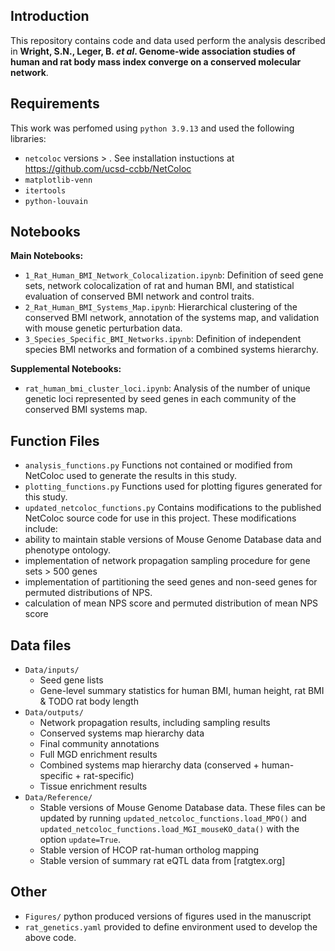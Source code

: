 ## Introduction
This repository contains code and data used perform the analysis described in 
**Wright, S.N., Leger, B. *et al*. Genome-wide association studies of human and rat body mass index converge on a 
conserved molecular network**.

## Requirements
This work was perfomed using `python 3.9.13` and used the following libraries:
* `netcoloc` versions > . See installation instuctions at 
https://github.com/ucsd-ccbb/NetColoc
* `matplotlib-venn`
* `itertools`
* `python-louvain`

## Notebooks
**Main Notebooks:**  
* `1_Rat_Human_BMI_Network_Colocalization.ipynb`: Definition of seed gene sets, 
network colocalization of rat and human BMI, and statistical evaluation of conserved 
BMI network and control traits. 
* `2_Rat_Human_BMI_Systems_Map.ipynb`: Hierarchical clustering of the conserved
BMI network, annotation of the systems map, and validation with mouse genetic 
perturbation data.
* `3_Species_Specific_BMI_Networks.ipynb`: Definition of independent species BMI 
networks and formation of a combined systems hierarchy.   

**Supplemental Notebooks:**  
* `rat_human_bmi_cluster_loci.ipynb`: Analysis of the number of unique genetic loci 
represented by seed genes in each community of the conserved BMI systems map. 

## Function Files
* `analysis_functions.py` Functions not contained or modified from NetColoc 
used to generate the results in this study. 
* `plotting_functions.py` Functions used for plotting figures generated for 
this study.  
* `updated_netcoloc_functions.py` Contains modifications to the published NetColoc 
source code for use in this project. These modifications include:
 * ability to maintain stable versions of Mouse Genome Database data and phenotype 
ontology.
  * implementation of network propagation sampling procedure for gene sets > 500 genes
  * implementation of partitioning the seed genes and non-seed genes for permuted
distributions of NPS.
  * calculation of mean NPS score and permuted distribution of mean NPS score

## Data files
* `Data/inputs/`
  * Seed gene lists
  * Gene-level summary statistics for human BMI, human height, rat BMI & TODO rat body length
* `Data/outputs/`
  * Network propagation results, including sampling results
  * Conserved systems map hierarchy data
  * Final community annotations
  * Full MGD enrichment results
  * Combined systems map hierarchy data (conserved + human-specific + rat-specific)
  * Tissue enrichment results
* `Data/Reference/`
  * Stable versions of Mouse Genome Database data. These files can be updated by 
running `updated_netcoloc_functions.load_MPO()` and 
`updated_netcoloc_functions.load_MGI_mouseKO_data()` with the option `update=True`.
  * Stable version of HCOP rat-human ortholog mapping
  * Stable version of summary rat eQTL data from [ratgtex.org]
  
## Other
* `Figures/` python produced versions of figures used in the manuscript
* `rat_genetics.yaml` provided to define environment used to develop the above code. 
